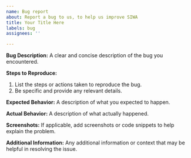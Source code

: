 ```yaml
---
name: Bug report
about: Report a bug to us, to help us improve SIWA
title: Your Title Here
labels: bug
assignees: ''

---
```


**Bug Description:**
A clear and concise description of the bug you encountered.

**Steps to Reproduce:**
1. List the steps or actions taken to reproduce the bug.
2. Be specific and provide any relevant details.

**Expected Behavior:**
A description of what you expected to happen.

**Actual Behavior:**
A description of what actually happened.

**Screenshots:**
If applicable, add screenshots or code snippets to help explain the problem.

**Additional Information:**
Any additional information or context that may be helpful in resolving the issue.
